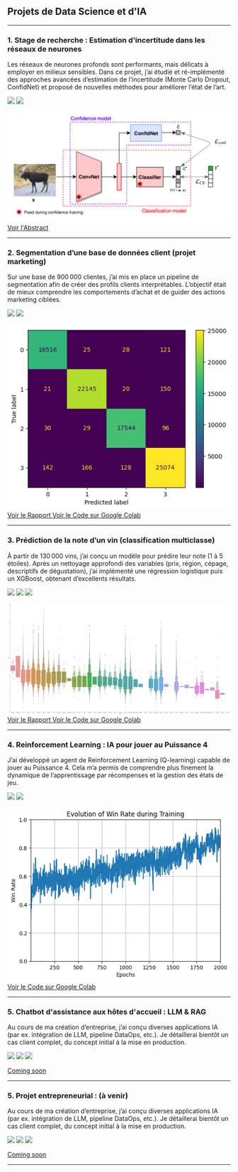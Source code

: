 ## Projets de Data Science et d'IA

---

### 1. Stage de recherche : Estimation d’incertitude dans les réseaux de neurones
Les réseaux de neurones profonds sont performants, mais délicats à employer en milieux sensibles. Dans ce projet, j’ai étudié et ré-implémenté des approches avancées d’estimation de l’incertitude (Monte Carlo Dropout, ConfidNet) et proposé de nouvelles méthodes pour améliorer l’état de l’art.

[![](https://img.shields.io/badge/Python-white?logo=Python)](#)
[![](https://img.shields.io/badge/Tensorflow-white?logo=Tensorflow)](#)

<img src="images/ConfidNet.png" alt="Exemple de méthodes de mesure de l'incertitude : ConfidNet">

<a href="/pdf/Rapport_de_Stage.pdf" target="_blank" rel="noopener noreferrer">
  Voir l'Abstract
</a>

---

### 2. Segmentation d’une base de données client (projet marketing)
Sur une base de 900 000 clientes, j’ai mis en place un pipeline de segmentation afin de créer des profils clients interprétables. L’objectif était de mieux comprendre les comportements d’achat et de guider des actions marketing ciblées.

[![](https://img.shields.io/badge/Python-white?logo=Python)](#)
[![](https://img.shields.io/badge/Scikit_Learn-white?logo=Scikit-Learn)](#)

<img src="images/SEGBO_Heatmap.png" alt="Heatmap de la performance de l'algorithme d'affectation">

<a href="/pdf/Projet_SEGBO.pdf" target="_blank" rel="noopener noreferrer">
  Voir le Rapport
</a>

<a href="https://colab.research.google.com/drive/1B94dVjn-zX4Q8ZtYT8QObMjvjULUpKbD" target="_blank" rel="noopener noreferrer">
  Voir le Code sur Google Colab
</a>

---

### 3. Prédiction de la note d’un vin (classification multiclasse)
À partir de 130 000 vins, j’ai conçu un modèle pour prédire leur note (1 à 5 étoiles). Après un nettoyage approfondi des variables (prix, région, cépage, descriptifs de dégustation), j’ai implémenté une régression logistique puis un XGBoost, obtenant d’excellents résultats.

[![](https://img.shields.io/badge/Python-white?logo=Python)](#)
[![](https://img.shields.io/badge/Scikit_Learn-white?logo=Scikit-Learn)](#)
[![](https://img.shields.io/badge/XGBoost-white?logo=Xing)](#)

<img src="images/SE_Countries.png" alt="Analyse exploratoire de la relation entre notes des vins et pays producteurs">

<a href="/pdf/Projet_SDE_Victor_GUILLARD.pdf" target="_blank" rel="noopener noreferrer">
  Voir le Rapport
</a>

<a href="https://colab.research.google.com/drive/1uIB-5KZ02RgDeXS8ZM-ytIbKiyp1N5HZ#scrollTo=iNhjekzgFfok" target="_blank" rel="noopener noreferrer">
  Voir le Code sur Google Colab
</a>

---

### 4. Reinforcement Learning : IA pour jouer au Puissance 4
J’ai développé un agent de Reinforcement Learning (Q-learning) capable de jouer au Puissance 4. Cela m’a permis de comprendre plus finement la dynamique de l’apprentissage par récompenses et la gestion des états de jeu.

[![](https://img.shields.io/badge/Python-white?logo=Python)](#)
[![](https://img.shields.io/badge/RL-white?logo=Python)](#)

<img src="images/GraphRL.png" alt="Evolution du winrate de l'algorithme de Q-Learning">

<a href="https://colab.research.google.com/drive/1HZegRx9fYePS_Wf6cg2Psetrcyz1bhKy" target="_blank" rel="noopener noreferrer">
  Voir le Code sur Google Colab
</a>

---

### 5. Chatbot d'assistance aux hôtes d'accueil : LLM & RAG
Au cours de ma création d’entreprise, j’ai conçu diverses applications IA (par ex. intégration de LLM, pipeline DataOps, etc.). Je détaillerai bientôt un cas client complet, du concept initial à la mise en production.

[![](https://img.shields.io/badge/GoLang-white?logo=Go)](#)
[![](https://img.shields.io/badge/Cloud_Computing-white?logo=Google-Cloud)](#)
[![](https://img.shields.io/badge/DevOps-white?logo=Docker)](#)

[Coming soon](#)

---

### 5. Projet entrepreneurial : (à venir)
Au cours de ma création d’entreprise, j’ai conçu diverses applications IA (par ex. intégration de LLM, pipeline DataOps, etc.). Je détaillerai bientôt un cas client complet, du concept initial à la mise en production.

[![](https://img.shields.io/badge/GoLang-white?logo=Go)](#)
[![](https://img.shields.io/badge/Cloud_Computing-white?logo=Google-Cloud)](#)
[![](https://img.shields.io/badge/DevOps-white?logo=Docker)](#)

[Coming soon](#)

---
